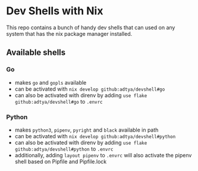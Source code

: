 # Dev Shells with Nix

This repo contains a bunch of handy dev shells that can used on any system that has the nix package manager installed.

## Available shells

### Go
 - makes `go` and `gopls` available
 - can be activated with `nix develop github:adtya/devshell#go`
 - can also be activated with direnv by adding `use flake github:adtya/devshell#go` to `.envrc`

### Python
 - makes `python3`, `pipenv`, `pyright` and `black` available in path
 - can be activated with `nix develop github:adtya/devshell#python`
 - can also be activated with direnv by adding `use flake github:adtya/devshell#python` to `.envrc`
 - additionally, adding `layout pipenv` to `.envrc` will also activate the pipenv shell based on Pipfile and Pipfile.lock
